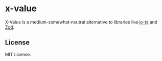 # x-value

X-Value is a medium-somewhat-neutral alternative to libraries like [io-ts](https://github.com/gcanti/io-ts) and [Zod](https://github.com/colinhacks/zod).

## License

MIT License.
